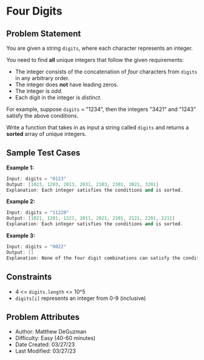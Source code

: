 # Four Digits

## Problem Statement

You are given a string `digits`, where each character represents an integer.

You need to find **all** unique integers that follow the given requirements:

- The integer consists of the concatenation of *four* characters from `digits` in any arbitrary order.
- The integer does **not** have leading zeros.
- The integer is *odd*.
- Each digit in the integer is *distinct*.

For example, suppose `digits` = "1234", then the integers "3421" and "1243" satisfy the above conditions.

Write a function that takes in as input a string called `digits` and returns a **sorted** array of unique integers.

## Sample Test Cases

**Example 1:**

```c++
Input: digits = "0123"
Output: [1023, 1203, 2013, 2031, 2103, 2301, 3021, 3201]
Explanation: Each integer satisfies the conditions and is sorted.
```

**Example 2:**

```c++
Input: digits = "11220"
Output: [1021, 1201, 1221, 2011, 2021, 2101, 2121, 2201, 2211] 
Explanation: Each integer satisfies the conditions and is sorted.
```

**Example 3:**

```c++
Input: digits = "0022"
Output: [] 
Explanation: None of the four digit combinations can satisfy the conditions as we don't have four unique values in digits.
```

## Constraints

- 4 <= `digits.length` <= 10^5
- `digits[i]` represents an integer from 0-9 (inclusive)

## Problem Attributes

- Author: Matthew DeGuzman
- Difficulty: Easy (40-60 minutes)
- Date Created: 03/27/23
- Last Modified: 03/27/23

